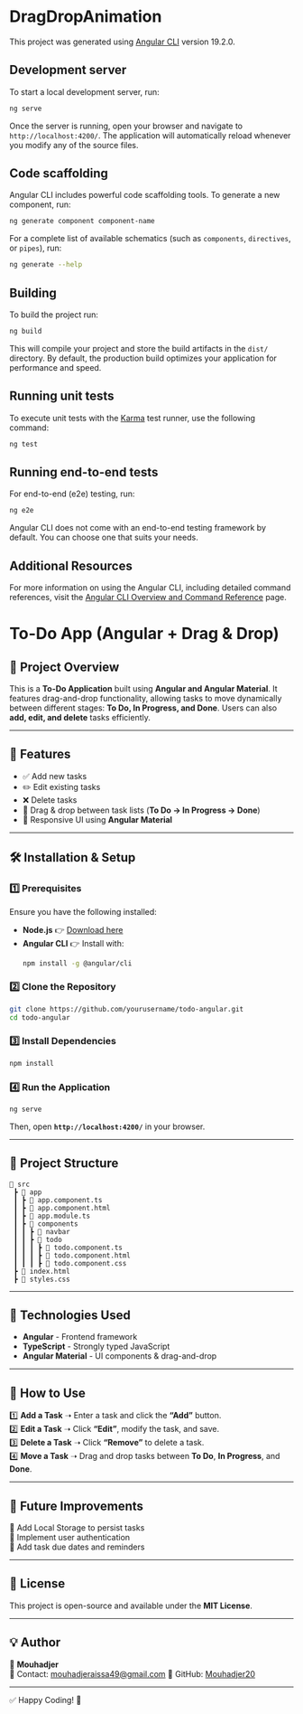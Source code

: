 # DragDropAnimation

This project was generated using [Angular CLI](https://github.com/angular/angular-cli) version 19.2.0.

## Development server

To start a local development server, run:

```bash
ng serve
```

Once the server is running, open your browser and navigate to `http://localhost:4200/`. The application will automatically reload whenever you modify any of the source files.

## Code scaffolding

Angular CLI includes powerful code scaffolding tools. To generate a new component, run:

```bash
ng generate component component-name
```

For a complete list of available schematics (such as `components`, `directives`, or `pipes`), run:

```bash
ng generate --help
```

## Building

To build the project run:

```bash
ng build
```

This will compile your project and store the build artifacts in the `dist/` directory. By default, the production build optimizes your application for performance and speed.

## Running unit tests

To execute unit tests with the [Karma](https://karma-runner.github.io) test runner, use the following command:

```bash
ng test
```

## Running end-to-end tests

For end-to-end (e2e) testing, run:

```bash
ng e2e
```

Angular CLI does not come with an end-to-end testing framework by default. You can choose one that suits your needs.

## Additional Resources

For more information on using the Angular CLI, including detailed command references, visit the [Angular CLI Overview and Command Reference](https://angular.dev/tools/cli) page.

# To-Do App (Angular + Drag & Drop)

## 📌 Project Overview
This is a **To-Do Application** built using **Angular and Angular Material**. It features drag-and-drop functionality, allowing tasks to move dynamically between different stages: **To Do, In Progress, and Done**. Users can also **add, edit, and delete** tasks efficiently.

---

## 🚀 Features
- ✅ Add new tasks
- ✏️ Edit existing tasks
- ❌ Delete tasks
- 🔄 Drag & drop between task lists (**To Do → In Progress → Done**)
- 🎨 Responsive UI using **Angular Material**

---

## 🛠️ Installation & Setup

### **1️⃣ Prerequisites**
Ensure you have the following installed:
- **Node.js** 👉 [Download here](https://nodejs.org/)
- **Angular CLI** 👉 Install with:
  ```sh
  npm install -g @angular/cli
  ```

### **2️⃣ Clone the Repository**
```sh
git clone https://github.com/yourusername/todo-angular.git
cd todo-angular
```

### **3️⃣ Install Dependencies**
```sh
npm install
```

### **4️⃣ Run the Application**
```sh
ng serve
```
Then, open **`http://localhost:4200/`** in your browser.

---

## 📂 Project Structure
```
📁 src
 ┣ 📂 app
 ┃ ┣ 📜 app.component.ts
 ┃ ┣ 📜 app.component.html
 ┃ ┣ 📜 app.module.ts
 ┃ ┣ 📂 components
 ┃ ┃ ┣ 📂 navbar
 ┃ ┃ ┣ 📂 todo
 ┃ ┃ ┃ ┣ 📜 todo.component.ts
 ┃ ┃ ┃ ┣ 📜 todo.component.html
 ┃ ┃ ┃ ┣ 📜 todo.component.css
 ┣ 📜 index.html
 ┣ 📜 styles.css
```

---

## 🔧 Technologies Used
- **Angular** - Frontend framework
- **TypeScript** - Strongly typed JavaScript
- **Angular Material** - UI components & drag-and-drop

---

## 🎯 How to Use
1️⃣ **Add a Task** ➝ Enter a task and click the **“Add”** button.  
2️⃣ **Edit a Task** ➝ Click **“Edit”**, modify the task, and save.  
3️⃣ **Delete a Task** ➝ Click **“Remove”** to delete a task.  
4️⃣ **Move a Task** ➝ Drag and drop tasks between **To Do**, **In Progress**, and **Done**.

---

## 📌 Future Improvements
🔹 Add Local Storage to persist tasks  
🔹 Implement user authentication  
🔹 Add task due dates and reminders  

---

## 📜 License
This project is open-source and available under the **MIT License**.

---

## 💡 Author
👤 **Mouhadjer**  
📧 Contact: mouhadjeraissa49@gmail.com
🔗 GitHub: [Mouhadjer20](https://github.com/mouhadjer20)

---

✅ Happy Coding! 🚀

